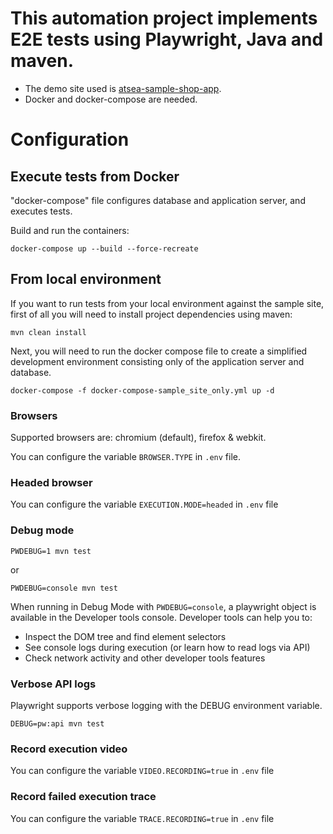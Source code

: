 # This automation project implements E2E tests using Playwright, Java and maven.
- The demo site used is [atsea-sample-shop-app](https://github.com/dockersamples/atsea-sample-shop-app/).
- Docker and docker-compose are needed.

# Configuration

## Execute tests from Docker

"docker-compose" file configures database and application server, and executes tests.

Build and run the containers:

`docker-compose up --build --force-recreate`

## From local environment
If you want to run tests from your local environment against the sample site,
first of all you will need to install project dependencies using maven:

`mvn clean install`

Next, you will need to run the docker compose file to create a simplified development environment consisting only of the application server and database.

`docker-compose -f docker-compose-sample_site_only.yml up -d`

### Browsers

Supported browsers are: chromium (default), firefox & webkit.

You can configure the variable `BROWSER.TYPE` in `.env` file.

### Headed browser

You can configure the variable `EXECUTION.MODE=headed` in `.env` file

### Debug mode

`PWDEBUG=1 mvn test`

or

`PWDEBUG=console mvn test`

When running in Debug Mode with `PWDEBUG=console`, a playwright object is available in the Developer tools console.
Developer tools can help you to:

* Inspect the DOM tree and find element selectors
* See console logs during execution (or learn how to read logs via API)
* Check network activity and other developer tools features

### Verbose API logs

Playwright supports verbose logging with the DEBUG environment variable.

`DEBUG=pw:api mvn test`

### Record execution video

You can configure the variable `VIDEO.RECORDING=true` in `.env` file

### Record failed execution trace

You can configure the variable `TRACE.RECORDING=true` in `.env` file
